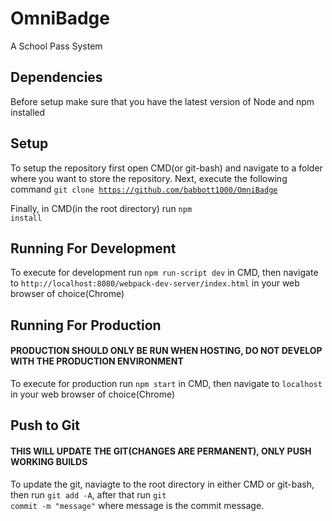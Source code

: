 # OmniBadge

A School Pass System

## Dependencies

Before setup make sure that you have the latest version of Node and npm installed

## Setup

To setup the repository first open CMD(or git-bash) and navigate to a folder where you want to store the repository.  Next, execute the following command
<code>git clone https://github.com/babbott1000/OmniBadge</code>

Finally, in CMD(in the root directory) run <code>npm install</code>

## Running For Development

To execute for development run <code>npm run-script dev</code> in CMD, then navigate to <code>http://localhost:8080/webpack-dev-server/index.html</code> in your web browser of choice(Chrome)


## Running For Production

#### **PRODUCTION SHOULD ONLY BE RUN WHEN HOSTING, DO NOT DEVELOP WITH THE PRODUCTION ENVIRONMENT**

To execute for production run <code>npm start</code> in CMD, then navigate to <code>localhost</code> in your web browser of choice(Chrome)

## Push to Git

#### **THIS WILL UPDATE THE GIT(CHANGES ARE PERMANENT), ONLY PUSH WORKING BUILDS**

To update the git, naviagte to the root directory in either CMD or git-bash, then run <code>git add -A</code>, after that run <code>git commit -m "message"</code> where message is the commit message. 
